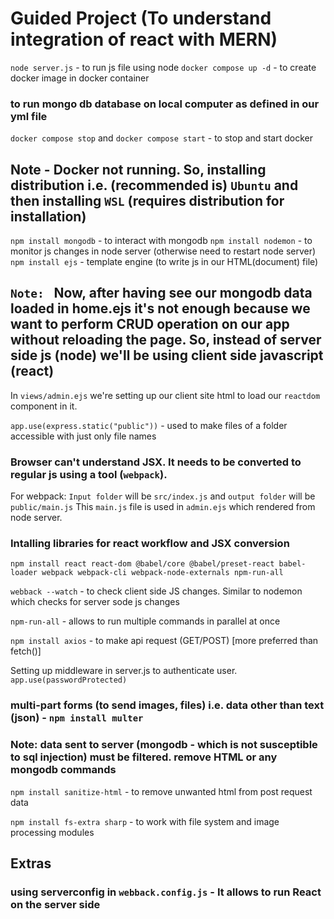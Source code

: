 # Guided Project (To understand integration of react with MERN)

`node server.js` - to run js file using node
`docker compose up -d` - to create docker image in docker container

### to run mongo db database on local computer as defined in our yml file

`docker compose stop` and `docker compose start` - to stop and start docker

## Note - Docker not running. So, installing distribution i.e. (recommended is) `Ubuntu` and then installing `WSL` (requires distribution for installation)

`npm install mongodb` - to interact with mongodb
`npm install nodemon` - to monitor js changes in node server (otherwise need to restart node server)
`npm install ejs` - template engine (to write js in our HTML(document) file)

## `Note: ` Now, after having see our mongodb data loaded in home.ejs it's not enough because we want to perform CRUD operation on our app without reloading the page. So, instead of server side js (node) we'll be using client side javascript (react)

In `views/admin.ejs` we're setting up our client site html to load our `reactdom` component in it.

`app.use(express.static("public"))` - used to make files of a folder accessible with just only file names

### Browser can't understand JSX. It needs to be converted to regular js using a tool (`webpack`).

For webpack: `Input folder` will be `src/index.js` and `output folder` will be `public/main.js` This `main.js` file is used in `admin.ejs` which rendered from node server.

### Intalling libraries for react workflow and JSX conversion

`npm install react react-dom @babel/core @babel/preset-react babel-loader webpack webpack-cli webpack-node-externals npm-run-all`

`webback --watch` - to check client side JS changes. Similar to nodemon which checks for server sode js changes

`npm-run-all` - allows to run multiple commands in parallel at once

`npm install axios` - to make api request (GET/POST) [more preferred than fetch()]

Setting up middleware in server.js to authenticate user. `app.use(passwordProtected)`

### multi-part forms (to send images, files) i.e. data other than text (json) - `npm install multer`

### Note: data sent to server (mongodb - which is not susceptible to sql injection) must be filtered. remove HTML or any mongodb commands

`npm install sanitize-html` - to remove unwanted html from post request data

`npm install fs-extra sharp` - to work with file system and image processing modules

## Extras

### using serverconfig in `webback.config.js` - It allows to run React on the server side
